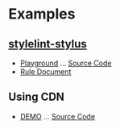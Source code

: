 # Examples

## [stylelint-stylus](https://stylus.github.io/stylelint-stylus/)

- [Playground](https://stylus.github.io/stylelint-stylus/playground/) ... [Source Code](https://github.com/stylus/stylelint-stylus/blob/main/docs/.vuepress/components/playground.vue)
- [Rule Document](https://stylus.github.io/stylelint-stylus/rules/pythonic.html#always)

## Using CDN

- [DEMO](https://ota-meshi.github.io/stylelint4b/sample/sample.html) ... [Source Code](https://github.com/ota-meshi/stylelint4b/blob/master/sample/sample.html)
